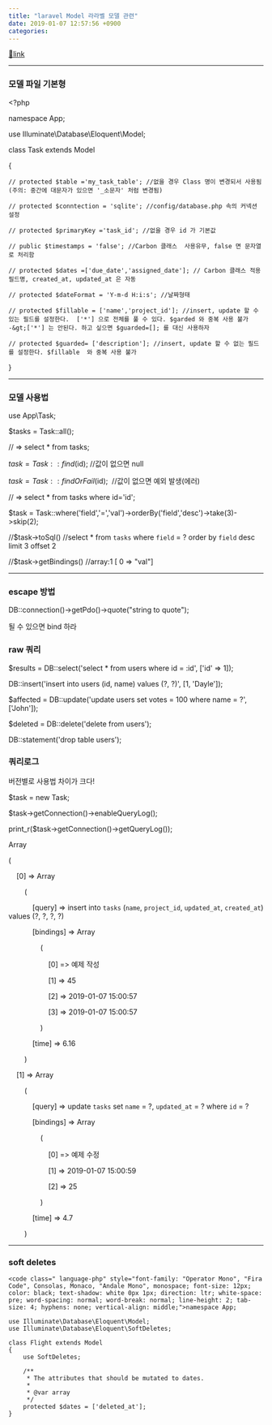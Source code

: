 ```yaml
---
title: "laravel Model 라라벨 모델 관련"
date: 2019-01-07 12:57:56 +0900
categories: 
---
```

[🔗link](http://www.mins01.com/mh/tech/read/1233)
***


### 모델 파일 기본형

  


&lt;?php

  


namespace App;

use Illuminate\Database\Eloquent\Model;

  


class Task extends Model

{

	// protected $table ='my_task_table'; //없을 경우 Class 명이 변경되서 사용됨 (주의: 중간에 대문자가 있으면 '_소문자' 처럼 변경됨)

	// protected $conntection = 'sqlite'; //config/database.php 속의 커넥션 설정

	// protected $primaryKey ='task_id'; //없을 경우 id 가 기본값

	// public $timestamps = 'false'; //Carbon 클래스  사용유무, false 면 문자열로 처리함

	// protected $dates =['due_date','assigned_date']; // Carbon 클래스 적용 필드명, created_at, updated_at 은 자동

	// protected $dateFormat = 'Y-m-d H:i:s'; //날짜형태

	// protected $fillable = ['name','project_id']; //insert, update 할 수 있는 필드를 설정한다.  ['*'] 으로 전체를 풀 수 있다. $garded 와 중복 사용 불가  
	-&gt;['*'] 는 안된다. 하고 싶으면 $guarded=[]; 를 대신 사용하자

	// protected $guarded= ['description']; //insert, update 할 수 없는 필드를 설정한다. $fillable  와 중복 사용 불가

}



- - - - - -

### 모델 사용법



use App\Task;

  


$tasks = Task::all();

// =&gt; select * from tasks;

$task = Task::find($id); //값이 없으면 null

$task = Task::findOrFail($id);  //값이 없으면 예외 발생(에러)

// =&gt; select * from tasks where id='id';

  


$task = Task::where('field','=','val')-&gt;orderBy('field','desc')-&gt;take(3)-&gt;skip(2); 

//$task-&gt;toSql() //select * from `tasks` where `field` = ? order by `field` desc limit 3 offset 2

//$task-&gt;getBindings() //array:1 [ 0 =&gt; "val"]

  
  
  
  
- - - - - -

### escape 방법

DB::connection()-&gt;getPdo()-&gt;quote("string to quote");

될 수 있으면 bind 하라

  
### raw 쿼리

$results = DB::select('select * from users where id = :id', ['id' =&gt; 1]); 

DB::insert('insert into users (id, name) values (?, ?)', [1, 'Dayle']);



$affected = DB::update('update users set votes = 100 where name = ?', ['John']);



$deleted = DB::delete('delete from users');



DB::statement('drop table users');

  
### 쿼리로그

버전별로 사용법 차이가 크다!

  
$task = new Task;

$task-&gt;getConnection()-&gt;enableQueryLog();



print_r($task-&gt;getConnection()-&gt;getQueryLog());

Array

(

    [0] =&gt; Array

        (

            [query] =&gt; insert into `tasks` (`name`, `project_id`, `updated_at`, `created_at`) values (?, ?, ?, ?)

            [bindings] =&gt; Array

                (

                    [0] =&gt; 예제 작성

                    [1] =&gt; 45

                    [2] =&gt; 2019-01-07 15:00:57

                    [3] =&gt; 2019-01-07 15:00:57

                )

  


            [time] =&gt; 6.16

        )

  


    [1] =&gt; Array

        (

            [query] =&gt; update `tasks` set `name` = ?, `updated_at` = ? where `id` = ?

            [bindings] =&gt; Array

                (

                    [0] =&gt; 예제 수정

                    [1] =&gt; 2019-01-07 15:00:59

                    [2] =&gt; 25

                )

  


            [time] =&gt; 4.7

        )



  
  
- - - - - -

### soft deletes

    <code class=" language-php" style="font-family: "Operator Mono", "Fira Code", Consolas, Monaco, "Andale Mono", monospace; font-size: 12px; color: black; text-shadow: white 0px 1px; direction: ltr; white-space: pre; word-spacing: normal; word-break: normal; line-height: 2; tab-size: 4; hyphens: none; vertical-align: middle;">namespace App;
    
    use Illuminate\Database\Eloquent\Model;
    use Illuminate\Database\Eloquent\SoftDeletes;
    
    class Flight extends Model
    {
        use SoftDeletes;
    
        /**
         * The attributes that should be mutated to dates.
         *
         * @var array
         */
        protected $dates = ['deleted_at'];
    }



